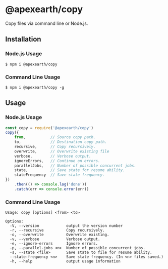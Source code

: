 # @apexearth/copy

Copy files via command line or Node.js.

## Installation

### Node.js Usage

    $ npm i @apexearth/copy
    
### Command Line Usage

    $ npm i @apexearth/copy -g
    
## Usage

### Node.js Usage

```javascript
const copy = require('@apexearth/copy')
copy({
    from,           // Source copy path.
    to,             // Destination copy path.
    recursive,      // Copy recursively.
    overwrite,      // Overwrite existing file
    verbose,        // Verbose output.
    ignoreErrors,   // Continue on errors.
    parallelJobs,   // Number of possible concurrent jobs.
    state,          // Save state for resume ability.
    stateFrequency  // Save state frequency.
})
    .then(() => console.log('done'))
    .catch(err => console.error(err))
```

### Command Line Usage

```shell
Usage: copy [options] <from> <to>

Options:
  -V, --version            output the version number
  -r, --recursive          Copy recursively.
  -o, --overwrite          Overwrite existing.
  -v, --verbose            Verbose output.
  -e, --ignore-errors      Ignore errors.
  -p, --parallel-jobs <n>  Number of possible concurrent jobs.
  -s, --state <file>       Save state to file for resume ability.
  --state-frequency <n>    Save state frequency. (In <n> files saved.)
  -h, --help               output usage information
```

